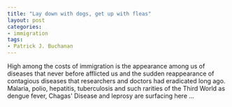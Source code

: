 ```yaml
---
title: "Lay down with dogs, get up with fleas"
layout: post
categories:
- immigration
tags:
- Patrick J. Buchanan
---
```


High among the costs of immigration is the appearance among us of diseases that never before afflicted us and the sudden reappearance of contagious diseases that researchers and doctors had eradicated long ago. Malaria, polio, hepatitis, tuberculosis and such rarities of the Third World as dengue fever, Chagas' Disease and leprosy are surfacing here ...